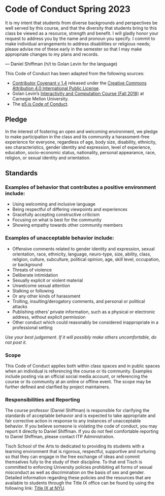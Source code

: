 
# Code of Conduct Spring 2023

It is my intent that students from diverse backgrounds and perspectives be well served by this course, and that the diversity that students bring to this class be viewed as a resource, strength and benefit. I will gladly honor your request to address you by the name and pronoun you specify. I commit to make individual arrangements to address disabilities or religious needs; please advise me of these early in the semester so that I may make appropriate changes to my plans and records.

— Daniel Shiffman (h/t to Golan Levin for the language)

This Code of Conduct has been adapted from the following sources:

* [Contributor Covenant v 1.4](https://www.contributor-covenant.org/version/1/4/code-of-conduct) released under the [Creative Commons Attribution 4.0 International Public License](https://github.com/ContributorCovenant/contributor_covenant/blob/release/LICENSE.md).
* Golan Levin’s [Interactivity and Computation Course (Fall 2018)](http://cmuems.com/2018/60212f/syllabus/academic-integrity/) at Carnegie Mellon University.
* The [p5.js Code of Conduct](https://github.com/processing/p5.js/blob/master/CODE_OF_CONDUCT.md).

## Pledge

In the interest of fostering an open and welcoming environment, we pledge to make participation in the class and its community a harassment-free experience for everyone, regardless of age, body size, disability, ethnicity, sex characteristics, gender identity and expression, level of experience, education, socio-economic status, nationality, personal appearance, race, religion, or sexual identity and orientation.

## Standards

### Examples of behavior that contributes a positive environment include:
* Using welcoming and inclusive language
* Being respectful of differing viewpoints and experiences
* Gracefully accepting constructive criticism
* Focusing on what is best for the community
* Showing empathy towards other community members

### Examples of unacceptable behavior include:
* Offensive comments related to gender identity and expression, sexual orientation, race, ethnicity, language, neuro-type, size, ability, class, religion, culture, subculture, political opinion, age, skill level, occupation, or background
* Threats of violence
* Deliberate intimidation
* Sexually explicit or violent material
* Unwelcome sexual attention
* Stalking or following
* Or any other kinds of harassment
* Trolling, insulting/derogatory comments, and personal or political attacks
* Publishing others’ private information, such as a physical or electronic address, without explicit permission
* Other conduct which could reasonably be considered inappropriate in a professional setting

_Use your best judgement. If it will possibly make others uncomfortable, do not post it._

### Scope

This Code of Conduct applies both within class spaces and in public spaces when an individual is referencing the course or its community. Examples include posting via an official social media account, or referencing the course or its community at an online or offline event. The scope may be further defined and clarified by project maintainers.

### Responsibilities and Reporting

The course professor (Daniel Shiffman) is responsible for clarifying the standards of acceptable behavior and is expected to take appropriate and fair corrective action in response to any instances of unacceptable behavior. If you believe someone is violating the code of conduct, you may report it directly to Daniel Shiffman. If you do not feel comfortable reporting to Daniel Shiffman, please contact ITP Administration.

Tisch School of the Arts to dedicated to providing its students with a learning environment that is rigorous, respectful, supportive and nurturing so that they can engage in the free exchange of ideas and commit themselves fully to the study of their discipline. To that end Tisch is committed to enforcing University policies prohibiting all forms of sexual misconduct as well as discrimination on the basis of sex and gender.  Detailed information regarding these policies and the resources that are available to students through the Title IX office can be found by using the following link: [Title IX at NYU](https://www.nyu.edu/about/policies-guidelines-compliance/equal-opportunity/title9.html).
